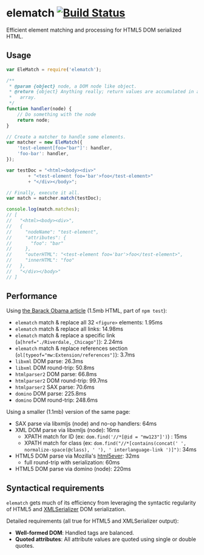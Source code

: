 # elematch [![Build Status](https://travis-ci.org/wikimedia/elematch.svg?branch=master)](https://travis-ci.org/wikimedia/elematch)

Efficient element matching and processing for HTML5 DOM serialized HTML.

## Usage

```javascript
var EleMatch = require('elematch');

/**
 * @param {object} node, a DOM node like object.
 * @return {object} Anything really; return values are accumulated in an
 *   array.
 */
function handler(node) {
    // Do something with the node
    return node;
}

// Create a matcher to handle some elements.
var matcher = new EleMatch({
    'test-element[foo="bar"]': handler,
    'foo-bar': handler,
});

var testDoc = "<html><body><div>"
        + "<test-element foo='bar'>foo</test-element>"
        + "</div></body>";

// Finally, execute it all.
var match = matcher.match(testDoc);

console.log(match.matches);
// [
//   "<html><body><div>",
//   {
//     "nodeName": "test-element",
//     "attributes": {
//       "foo": "bar"
//     },
//     "outerHTML": "<test-element foo='bar'>foo</test-element>",
//     "innerHTML": "foo"
//   },
//   "</div></body>"
// ]
```

## Performance

Using [the Barack Obama
article](https://en.wikipedia.org/api/rest_v1/page/html/Barack_Obama) (1.5mb HTML, part of `npm test`):
- `elematch` match & replace all 32 `<figure>` elements: 1.95ms
- `elematch` match & replace all links: 14.98ms
- `elematch` match & replace a specific link (`a[href="./Riverdale,_Chicago"]`): 2.24ms
- `elematch` match & replace references section (`ol[typeof="mw:Extension/references"]`): 3.7ms
- `libxml` DOM parse: 26.3ms
- `libxml` DOM round-trip: 50.8ms
- `htmlparser2` DOM parse: 66.8ms
- `htmlparser2` DOM round-trip: 99.7ms
- `htmlparser2` SAX parse: 70.6ms
- `domino` DOM parse: 225.8ms
- `domino` DOM round-trip: 248.6ms

Using a smaller (1.1mb) version of the same page:
- SAX parse via libxmljs (node) and no-op handlers: 64ms
- XML DOM parse via libxmljs (node): 16ms
  - XPATH match for ID (ex: `dom.find('//*[@id = "mw123"]')`) : 15ms
  - XPATH match for class (ex: `dom.find("//*[contains(concat(' ', normalize-space(@class), ' '), ' interlanguage-link ')]")`: 34ms
- HTML5 DOM parse via Mozilla's [html5ever](https://github.com/servo/html5ever): 32ms
  - full round-trip with serialization: 60ms
- HTML5 DOM parse via domino (node): 220ms

## Syntactical requirements

`elematch` gets much of its efficiency from leveraging the syntactic
regularity of HTML5 and
[XMLSerializer](https://developer.mozilla.org/en-US/docs/XMLSerializer)
DOM serialization.

Detailed requirements (all true for HTML5 and XMLSerializer output):

- **Well-formed DOM**: Handled tags are balanced.
- **Quoted attributes**: All attribute values are quoted using single or
    double quotes.
